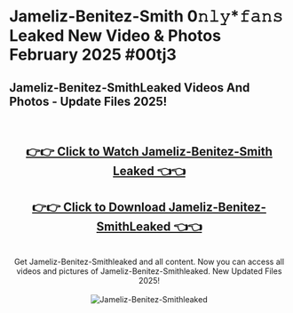 # Jameliz-Benitez-Smith 0𝚗𝚕𝚢*𝚏𝚊𝚗𝚜 Leaked New Video & Photos February 2025 #00tj3

<h2>Jameliz-Benitez-SmithLeaked Videos And Photos - Update Files 2025!</h2>
<br>
<div align="center">
<h2><a href="https://mediaupload.pro?title=Jameliz-Benitez-Smith&ref=11F" rel="nofollow">👉👉 Click to Watch Jameliz-Benitez-Smith Leaked 👈👈</a></h2>
<h2><a href="https://mediaupload.pro?title=Jameliz-Benitez-Smith&ref=11F" rel="nofollow">👉👉 Click to Download Jameliz-Benitez-SmithLeaked 👈👈</a></h2>
<br>
Get Jameliz-Benitez-Smithleaked and all content. Now you can access all videos and pictures of Jameliz-Benitez-Smithleaked. New Updated Files 2025!
<br>
<br>
<a href="https://mediaupload.pro?title=Jameliz-Benitez-Smith&ref=11F" rel="nofollow" data-target="animated-image.originalLink"><img src="https://i.ibb.co/Gkj2r4b/banner.png" alt="Jameliz-Benitez-Smithleaked" style="max-width: 100%; display: inline-block;" data-target="animated-image.originalImage"></a>
</div>
<br>

